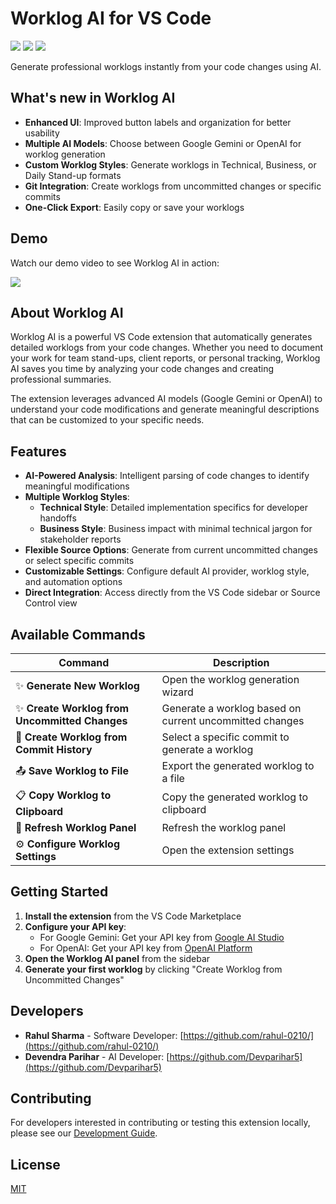 # Worklog AI for VS Code

[![](https://vsmarketplacebadges.dev/version-short/DevendraParihar.worklog-ai.png)](https://marketplace.visualstudio.com/items?itemName=DevendraParihar.worklog-ai)
[![](https://vsmarketplacebadges.dev/downloads-short/DevendraParihar.worklog-ai.png)](https://marketplace.visualstudio.com/items?itemName=DevendraParihar.worklog-ai)
[![](https://vsmarketplacebadges.dev/rating-short/DevendraParihar.worklog-ai.png)](https://marketplace.visualstudio.com/items?itemName=DevendraParihar.worklog-ai)

Generate professional worklogs instantly from your code changes using AI.

## What's new in Worklog AI

- **Enhanced UI**: Improved button labels and organization for better usability
- **Multiple AI Models**: Choose between Google Gemini or OpenAI for worklog generation
- **Custom Worklog Styles**: Generate worklogs in Technical, Business, or Daily Stand-up formats
- **Git Integration**: Create worklogs from uncommitted changes or specific commits
- **One-Click Export**: Easily copy or save your worklogs

## Demo

Watch our demo video to see Worklog AI in action:

![](media/worklog-ai-demo.gif)

## About Worklog AI

Worklog AI is a powerful VS Code extension that automatically generates detailed worklogs from your code changes. Whether you need to document your work for team stand-ups, client reports, or personal tracking, Worklog AI saves you time by analyzing your code changes and creating professional summaries.

The extension leverages advanced AI models (Google Gemini or OpenAI) to understand your code modifications and generate meaningful descriptions that can be customized to your specific needs.

## Features

- **AI-Powered Analysis**: Intelligent parsing of code changes to identify meaningful modifications
- **Multiple Worklog Styles**:
  - **Technical Style**: Detailed implementation specifics for developer handoffs
  - **Business Style**: Business impact with minimal technical jargon for stakeholder reports
- **Flexible Source Options**: Generate from current uncommitted changes or select specific commits
- **Customizable Settings**: Configure default AI provider, worklog style, and automation options
- **Direct Integration**: Access directly from the VS Code sidebar or Source Control view

## Available Commands

| Command                                        | Description                                             |
| ---------------------------------------------- | ------------------------------------------------------- |
| ✨ **Generate New Worklog**                    | Open the worklog generation wizard                      |
| ✨ **Create Worklog from Uncommitted Changes** | Generate a worklog based on current uncommitted changes |
| 📝 **Create Worklog from Commit History**      | Select a specific commit to generate a worklog          |
| 📤 **Save Worklog to File**                    | Export the generated worklog to a file                  |
| 📋 **Copy Worklog to Clipboard**               | Copy the generated worklog to clipboard                 |
| 🔄 **Refresh Worklog Panel**                   | Refresh the worklog panel                               |
| ⚙️ **Configure Worklog Settings**              | Open the extension settings                             |

## Getting Started

1. **Install the extension** from the VS Code Marketplace
2. **Configure your API key**:
   - For Google Gemini: Get your API key from [Google AI Studio](https://makersuite.google.com/app/apikey)
   - For OpenAI: Get your API key from [OpenAI Platform](https://platform.openai.com/api-keys)
3. **Open the Worklog AI panel** from the sidebar
4. **Generate your first worklog** by clicking "Create Worklog from Uncommitted Changes"

## Developers

- **Rahul Sharma** - Software Developer: [https://github.com/rahul-0210/](https://github.com/rahul-0210/)
- **Devendra Parihar** - AI Developer: [https://github.com/Devparihar5](https://github.com/Devparihar5)

## Contributing

For developers interested in contributing or testing this extension locally, please see our [Development Guide](DEVELOPMENT.md).

## License

[MIT](LICENSE)
